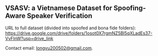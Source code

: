 ## VSASV: a Vietnamese Dataset for Spoofing-Aware Speaker Verification
URL to full dataset (divided into spoofed and bona fide folders): https://drive.google.com/drive/folders/1osot0X7rgmNZ5Bl5qXLadEs37-VvFlnW?usp=drive_link

Contact email: longvu200502@gmail.com.
